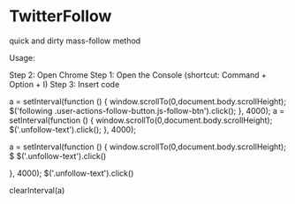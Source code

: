 # TwitterFollow
quick and dirty mass-follow method

Usage:

Step 2: Open Chrome
Step 1: Open the Console (shortcut: Command + Option + I)
Step 3: Insert code

a = setInterval(function () {
  window.scrollTo(0,document.body.scrollHeight);
  $('following .user-actions-follow-button.js-follow-btn').click();
}, 4000);
a = setInterval(function () {
  window.scrollTo(0,document.body.scrollHeight);
  $('.unfollow-text').click();
}, 4000);

a = setInterval(function () {
  window.scrollTo(0,document.body.scrollHeight);
  $
$('.unfollow-text').click() 

}, 4000);
$('.unfollow-text').click() 

clearInterval(a)
